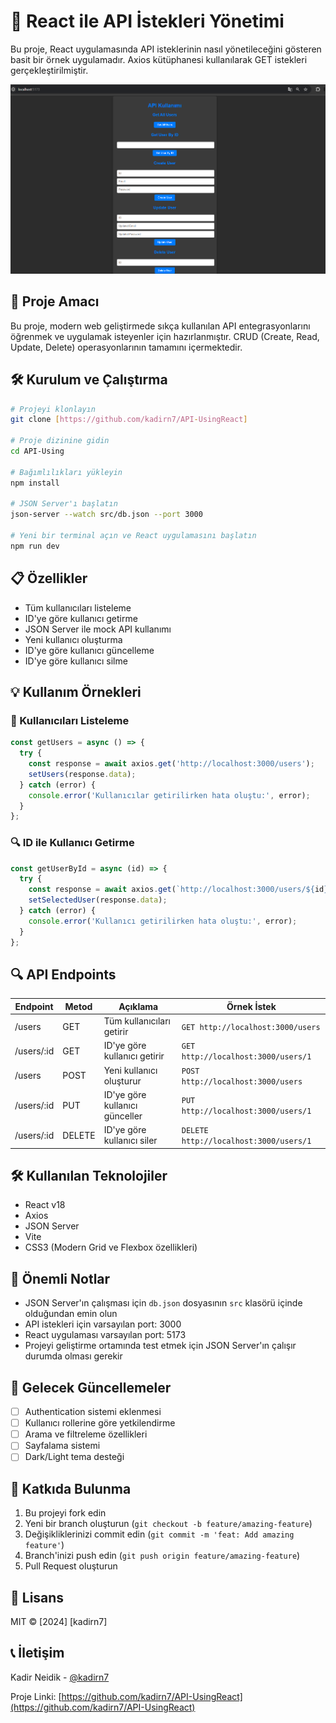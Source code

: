 # 🚀 React ile API İstekleri Yönetimi

Bu proje, React uygulamasında API isteklerinin nasıl yönetileceğini gösteren basit bir örnek uygulamadır. Axios kütüphanesi kullanılarak GET istekleri gerçekleştirilmiştir.

![Uygulama Görünümü](./public/view.png)

## 🎯 Proje Amacı
Bu proje, modern web geliştirmede sıkça kullanılan API entegrasyonlarını öğrenmek ve uygulamak isteyenler için hazırlanmıştır. CRUD (Create, Read, Update, Delete) operasyonlarının tamamını içermektedir.

## 🛠️ Kurulum ve Çalıştırma

```bash
# Projeyi klonlayın
git clone [https://github.com/kadirn7/API-UsingReact]

# Proje dizinine gidin
cd API-Using

# Bağımlılıkları yükleyin
npm install

# JSON Server'ı başlatın
json-server --watch src/db.json --port 3000

# Yeni bir terminal açın ve React uygulamasını başlatın
npm run dev
```

## 📋 Özellikler

- Tüm kullanıcıları listeleme
- ID'ye göre kullanıcı getirme
- JSON Server ile mock API kullanımı
- Yeni kullanıcı oluşturma
- ID'ye göre kullanıcı güncelleme
- ID'ye göre kullanıcı silme

## 💡 Kullanım Örnekleri

### 👥 Kullanıcıları Listeleme
```javascript
const getUsers = async () => {
  try {
    const response = await axios.get('http://localhost:3000/users');
    setUsers(response.data);
  } catch (error) {
    console.error('Kullanıcılar getirilirken hata oluştu:', error);
  }
};
```

### 🔍 ID ile Kullanıcı Getirme
```javascript
const getUserById = async (id) => {
  try {
    const response = await axios.get(`http://localhost:3000/users/${id}`);
    setSelectedUser(response.data);
  } catch (error) {
    console.error('Kullanıcı getirilirken hata oluştu:', error);
  }
};
```

## 🔍 API Endpoints

| Endpoint | Metod | Açıklama | Örnek İstek |
|----------|--------|----------|-------------|
| /users | GET | Tüm kullanıcıları getirir | `GET http://localhost:3000/users` |
| /users/:id | GET | ID'ye göre kullanıcı getirir | `GET http://localhost:3000/users/1` |
| /users | POST | Yeni kullanıcı oluşturur | `POST http://localhost:3000/users` |
| /users/:id | PUT | ID'ye göre kullanıcı günceller | `PUT http://localhost:3000/users/1` |
| /users/:id | DELETE | ID'ye göre kullanıcı siler | `DELETE http://localhost:3000/users/1` |

## 🛠️ Kullanılan Teknolojiler

- React v18
- Axios
- JSON Server
- Vite
- CSS3 (Modern Grid ve Flexbox özellikleri)

## 📝 Önemli Notlar

- JSON Server'ın çalışması için `db.json` dosyasının `src` klasörü içinde olduğundan emin olun
- API istekleri için varsayılan port: 3000
- React uygulaması varsayılan port: 5173
- Projeyi geliştirme ortamında test etmek için JSON Server'ın çalışır durumda olması gerekir

## 🔄 Gelecek Güncellemeler

- [ ] Authentication sistemi eklenmesi
- [ ] Kullanıcı rollerine göre yetkilendirme
- [ ] Arama ve filtreleme özellikleri
- [ ] Sayfalama sistemi
- [ ] Dark/Light tema desteği

## 🤝 Katkıda Bulunma

1. Bu projeyi fork edin
2. Yeni bir branch oluşturun (`git checkout -b feature/amazing-feature`)
3. Değişikliklerinizi commit edin (`git commit -m 'feat: Add amazing feature'`)
4. Branch'inizi push edin (`git push origin feature/amazing-feature`)
5. Pull Request oluşturun

## 📜 Lisans

MIT © [2024] [kadirn7]

## 📞 İletişim

Kadir Neidik - [@kadirn7](https://github.com/kadirn7)

Proje Linki: [https://github.com/kadirn7/API-UsingReact](https://github.com/kadirn7/API-UsingReact)
